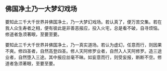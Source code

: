 ##  佛国净土乃一大梦幻戏场

要知此三千大千世界并佛国净土，乃一大梦幻戏场。若认真了，便万苦交集。若在我人众生寿者之相，便有彼此是非善恶报应，投入火宅，总是看不破，自寻烦恼。修道者急须著眼，至要至要。

要知此三千大千世界并佛国净土，乃一真实道场。若认为虚幻，任意而行，则因果不爽。修四圣者，自然高登四圣。修人天阿修罗业者，自然入人天阿修罗。造三途业者，自然堕入三途。其中报应丝毫不昧。如妄意而行，则受妄报，断断不空。修道者急须著眼，至要至要。
